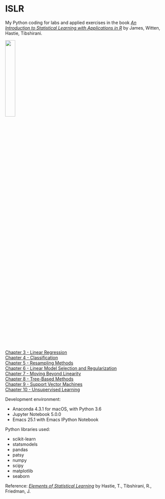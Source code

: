 
# ISLR

My Python coding for labs and applied exercises in the book <a target="_blank" href='http://faculty.marshall.usc.edu/gareth-james/ISL/'><I>An Introduction to Statistical Learning with Applications in R</I></A> by James, Witten, Hastie, Tibshirani.<p>

<img src='http://faculty.marshall.usc.edu/gareth-james/ISL/ISL%20Cover%202.jpg' height=25% width=25%> <p>

<a href='http://nbviewer.jupyter.org/github/0liu/ISLR/blob/master/Chapter%203%20Linear%20Regression.ipynb'>Chapter 3 - Linear Regression</a><br>
<a href='http://nbviewer.jupyter.org/github/0liu/ISLR/blob/master/Chapter%204%20Classification.ipynb'>Chapter 4 - Classification</a><br>
<a href='http://nbviewer.jupyter.org/github/0liu/ISLR/blob/master/Chapter%205%20Resampling Methods.ipynb'>Chapter 5 - Resampling Methods</a><br>
<a href='http://nbviewer.jupyter.org/github/0liu/ISLR/blob/master/Chapter%206%20Linear%20Model%20Selection%20and%20Regularization.ipynb'>Chapter 6 - Linear Model Selection and Regularization</a><br>
<a href='http://nbviewer.jupyter.org/github/0liu/ISLR/blob/master/Chapter%207%20Moving%20Beyond%20Linearity.ipynb'>Chapter 7 - Moving Beyond Linearity</a><br>
<a href='http://nbviewer.jupyter.org/github/0liu/ISLR/blob/master/Chapter%208%20Tree-Based%20Methods.ipynb'>Chapter 8 - Tree-Based Methods</a><br>
<a href='http://nbviewer.jupyter.org/github/0liu/ISLR/blob/master/Chapter%209%20Support%20Vector%20Machines.ipynb'>Chapter 9 - Support Vector Machines</a><br>
<a href='http://nbviewer.jupyter.org/github/0liu/ISLR/blob/master/Chapter%2010%20Unsupervised%20Learning.ipynb'>Chapter 10 - Unsupervised Learning</a><br>

Development environment:
<ul>
<li>Anaconda 4.3.1 for macOS, with Python 3.6
<li>Jupyter Notebook 5.0.0
<li>Emacs 25.1 with Emacs IPython Notebook
</ul>

Python libraries used:
<ul>
<li>scikit-learn
<li>statsmodels
<li>pandas
<li>patsy
<li>numpy
<li>scipy
<li>matplotlib
<li>seaborn
</ul>

Reference: <a target="_blank" href='http://statweb.stanford.edu/~tibs/ElemStatLearn/'><I>Elements of Statistical Learning</I></a> by Hastie, T., Tibshirani, R., Friedman, J. <p>
